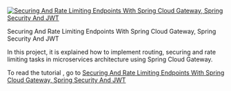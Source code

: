 [![Securing And Rate Limiting Endpoints With Spring Cloud Gateway, Spring Security And JWT](https://mshaeri.com/blog/wp-content/uploads/2023/01/secure_rate_limiting_spring_cloud_gateway_jwt_redis_spring_security-1400x643.jpg "Securing And Rate Limiting Endpoints With Spring Cloud Gateway, Spring Security And JWT")](https://m-shaeri.ir/blog/securing-and-rate-limiting-endpoints-with-spring-cloud-gateway-spring-security-and-jwt/)

Securing And Rate Limiting Endpoints With Spring Cloud Gateway, Spring Security And JWT

In this project, it is explained how to implement routing, securing and rate limiting tasks in microservices architecture using Spring Cloud Gateway.

To read the tutorial , go to [Securing And Rate Limiting Endpoints With Spring Cloud Gateway, Spring Security And JWT](https://mshaeri.com/blog/securing-and-rate-limiting-endpoints-with-spring-cloud-gateway-spring-security-and-jwt/)
